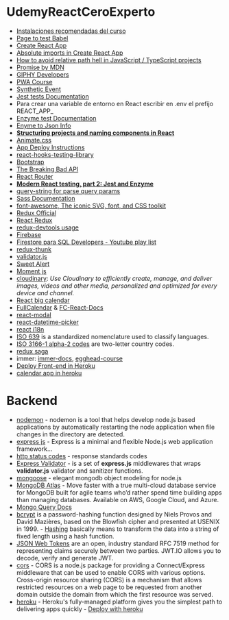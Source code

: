 # UdemyReactCeroExperto

* [Instalaciones recomendadas del curso](https://gist.github.com/Klerith/4a4abfd88a88b2d1f16efd95fea41362)
* [Page to test Babel](https://babeljs.io/)
* [Create React App](https://create-react-app.dev/)
* [Absolute imports in Create React App](https://dev.to/mr_frontend/absolute-imports-in-create-react-app-3ge8)
* [How to avoid relative path hell in JavaScript / TypeScript projects](https://goenning.net/2017/07/21/how-to-avoid-relative-path-hell-javascript-typescript-projects/)
* [Promise by MDN](https://developer.mozilla.org/en-US/docs/Web/JavaScript/Reference/Global_Objects/Promise)
* [GIPHY Developers](https://developers.giphy.com/)
* [PWA Course](https://codelabs.developers.google.com/dev-pwa-training/)
* [Synthetic Event](https://es.reactjs.org/docs/events.html)
* [Jest tests Documentation](https://jestjs.io/)
* Para crear una variable de entorno en React escribir en .env el prefijo REACT_APP_
* [Enzyme test Documentation](https://enzymejs.github.io/enzyme/)
* [Enyme to Json Info](https://www.npmjs.com/package/enzyme-to-json)
* **[Structuring projects and naming components in React](https://hackernoon.com/structuring-projects-and-naming-components-in-react-1261b6e18d76)**
* [Animate.css](https://animate.style/)
* [App Deploy Instructions](githubpages.md)
* [react-hooks-testing-library](https://react-hooks-testing-library.com/)
* [Bootstrap](https://getbootstrap.com/)
* [The Breaking Bad API](https://breakingbadapi.com/)
* [React Router](https://reactrouter.com/web/api/NavLink)
* **[Modern React testing, part 2: Jest and Enzyme](https://blog.sapegin.me/all/react-testing-2-jest-and-enzyme/)**
* [query-string for parse query params](https://www.npmjs.com/package/query-string)
* [Sass Documentation](https://sass-lang.com/documentation)
* [font-awesome, The iconic SVG, font, and CSS toolkit](https://cdnjs.com/libraries/font-awesome)
* [Redux Official](https://es.redux.js.org/)
* [React Redux](https://react-redux.js.org/)
* [redux-devtools usage](https://github.com/zalmoxisus/redux-devtools-extension#usage)
* [Firebase](https://firebase.google.com/)
* [Firestore para SQL Developers - Youtube play list](https://www.youtube.com/playlist?list=PLCKuOXG0bPi29EkcAuVCln9ISbExcQk66)
* [redux-thunk](https://www.npmjs.com/package/redux-thunk)
* [validator.js](https://www.npmjs.com/package/validator)
* [Sweet Alert](https://sweetalert2.github.io/)
* [Moment js](https://momentjs.com/)
* [cloudinary](https://cloudinary.com/): *Use Cloudinary to efficiently create, manage, and deliver images, videos and other media, personalized and optimized for every device and channel.*
* [React big calendar](https://www.npmjs.com/package/react-big-calendar)
* [FullCalendar](https://github.com/fullcalendar/fullcalendar) & [FC-React-Docs](https://fullcalendar.io/docs/react)
* [react-modal](https://www.npmjs.com/package/react-modal)
* [react-datetime-picker](https://www.npmjs.com/package/react-datetime-picker)
* [react i18n](https://react.i18next.com/guides/quick-start)
* [ISO 639](https://en.wikipedia.org/wiki/List_of_ISO_639-1_codes) is a standardized nomenclature used to classify languages.
* [ISO 3166-1 alpha-2 codes](https://en.wikipedia.org/wiki/ISO_3166-1_alpha-2) are two-letter country codes.
* [redux saga](https://redux-saga.js.org/)
* immer: [immer-docs](https://immerjs.github.io/immer/docs/introduction), [egghead-course](https://egghead.io/lessons/react-render-immutable-data-using-react)
* [Deploy Front-end in Heroku](herokuDeploy.md)
* [calendar app in heroku](https://mern-calendar-roku.herokuapp.com/login)

# Backend

* [nodemon](https://www.npmjs.com/package/nodemon) - nodemon is a tool that helps develop node.js based applications by automatically restarting the node application when file changes in the directory are detected.
* [express js](https://expressjs.com/en/starter/installing.html) - Express is a minimal and flexible Node.js web application framework...
* [http status codes](https://www.restapitutorial.com/httpstatuscodes.html) - response standards codes
* [Express Validator](https://express-validator.github.io/docs/) - is a set of **express.js** middlewares that wraps **validator.js** validator and sanitizer functions.
* [mongoose](https://mongoosejs.com/) - elegant mongodb object modeling for node.js
* [MongoDB Atlas](https://www.mongodb.com/cloud/atlas) - Move faster with a true multi-cloud database service for MongoDB built for agile teams who’d rather spend time building apps than managing databases. Available on AWS, Google Cloud, and Azure.
* [Mongo Query Docs](https://docs.mongodb.com/manual/tutorial/query-documents/)
* [bcrypt](https://www.npmjs.com/package/bcryptjs) is a password-hashing function designed by Niels Provos and David Mazières, based on the Blowfish cipher and presented at USENIX in 1999. - [Hashing](https://dev.to/aditya278/understanding-and-implementing-password-hashing-in-nodejs-2m84) basically means to transform the data into a string of fixed length using a hash function.
* [JSON Web Tokens](https://jwt.io/) are an open, industry standard RFC 7519 method for representing claims securely between two parties. JWT.IO allows you to decode, verify and generate JWT.
* [cors](https://www.npmjs.com/package/cors) - CORS is a node.js package for providing a Connect/Express middleware that can be used to enable CORS with various options. Cross-origin resource sharing (CORS) is a mechanism that allows restricted resources on a web page to be requested from another domain outside the domain from which the first resource was served.
* [heroku](https://www.heroku.com/home) - Heroku's fully-managed platform gives you the simplest path to delivering apps quickly - [Deploy with heroku](herokuDeploy.md)
